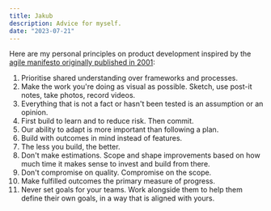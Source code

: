 ```yaml
---
title: Jakub
description: Advice for myself.
date: "2023-07-21"
---
```


<Sidenote content='Short advice is often sound because the reader can project their own wisdom into it.'/>

Here are my personal principles on product development inspired by the [agile manifesto originally published in 2001](https://agilemanifesto.org/):

1. Prioritise shared understanding over frameworks and processes.
2. Make the work you're doing as visual as possible. Sketch, use post-it notes, take photos, record videos.
3. Everything that is not a fact or hasn't been tested is an assumption or an opinion.
4. First build to learn and to reduce risk. Then commit.
5. Our ability to adapt is more important than following a plan.
6. Build with outcomes in mind instead of features.
7. The less you build, the better.
8. Don't make estimations. Scope and shape improvements based on how much time it makes sense to invest and build from there.
9. Don't compromise on quality. Compromise on the scope.
10. Make fulfilled outcomes the primary measure of progress.
11. Never set goals for your teams. Work alongside them to help them define their own goals, in a way that is aligned with yours.
